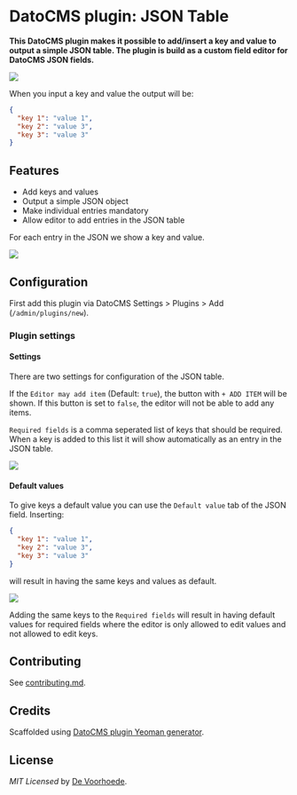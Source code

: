 # DatoCMS plugin: JSON Table

**This DatoCMS plugin makes it possible to add/insert a key and value to output a simple JSON table. The plugin is build as a custom field editor for DatoCMS JSON fields.**

![](https://github.com/voorhoede/datocms-plugin-json-table/raw/master/docs/preview.gif)

When you input a key and value the output will be:
```json
{
  "key 1": "value 1",
  "key 2": "value 3",
  "key 3": "value 3"
}
```

## Features

* Add keys and values
* Output a simple JSON object
* Make individual entries mandatory
* Allow editor to add entries in the JSON table

For each entry in the JSON we show a key and value.

![](https://github.com/voorhoede/datocms-plugin-json-table/raw/master/docs/json-table-added.jpg)

## Configuration

First add this plugin via DatoCMS Settings > Plugins > Add (`/admin/plugins/new`).

### Plugin settings

#### Settings

There are two settings for configuration of the JSON table.

If the `Editor may add item` (Default: `true`), the button with `+ ADD ITEM` will be shown. If this button is set to `false`, the editor will not be able to add any items.

`Required fields` is a comma seperated list of keys that should be required. When a key is added to this list it will show automatically as an entry in the JSON table.

![](https://github.com/voorhoede/datocms-plugin-json-table/raw/master/docs/json-table-required-fields.jpg)

#### Default values

To give keys a default value you can use the `Default value` tab of the JSON field. Inserting:
```json
{
  "key 1": "value 1",
  "key 2": "value 3",
  "key 3": "value 3"
}
```
will result in having the same keys and values as default.

![](https://github.com/voorhoede/datocms-plugin-json-table/raw/master/docs/json-table-default-values.jpg)

Adding the same keys to the `Required fields` will result in having default values for required fields where the editor is only allowed to edit values and not allowed to edit keys.

## Contributing

See [contributing.md](https://github.com/voorhoede/datocms-plugin-json-table/blob/master/contributing.md).

## Credits

Scaffolded using [DatoCMS plugin Yeoman generator](https://github.com/datocms/generator-datocms-plugin).

## License

*MIT Licensed* by [De Voorhoede](https://www.voorhoede.nl).
